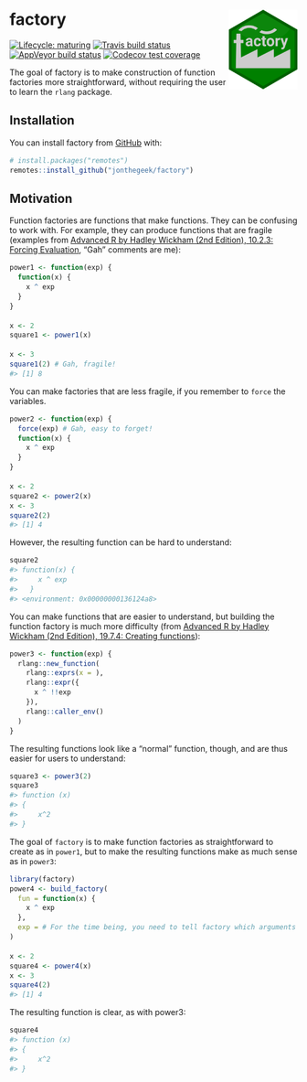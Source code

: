 
<!-- README.md is generated from README.Rmd. Please edit that file -->

# factory <img src='man/figures/factory.png' align="right" height="138.5" />

<!-- badges: start -->

[![Lifecycle:
maturing](https://img.shields.io/badge/lifecycle-maturing-blue.svg)](https://www.tidyverse.org/lifecycle/#maturing)
[![Travis build
status](https://travis-ci.org/jonthegeek/factory.svg?branch=master)](https://travis-ci.org/jonthegeek/factory)
[![AppVeyor build
status](https://ci.appveyor.com/api/projects/status/github/jonthegeek/factory?branch=master&svg=true)](https://ci.appveyor.com/project/jonthegeek/factory)
[![Codecov test
coverage](https://codecov.io/gh/jonthegeek/factory/branch/master/graph/badge.svg)](https://codecov.io/gh/jonthegeek/factory?branch=master)
<!-- badges: end -->

The goal of factory is to make construction of function factories more
straightforward, without requiring the user to learn the `rlang`
package.

## Installation

You can install factory from [GitHub](https://github.com/) with:

``` r
# install.packages("remotes")
remotes::install_github("jonthegeek/factory")
```

## Motivation

Function factories are functions that make functions. They can be
confusing to work with. For example, they can produce functions that are
fragile (examples from [Advanced R by Hadley Wickham (2nd
Edition), 10.2.3: Forcing
Evaluation](https://adv-r.hadley.nz/function-factories.html#forcing-evaluation),
“Gah” comments are me):

``` r
power1 <- function(exp) {
  function(x) {
    x ^ exp
  }
}

x <- 2
square1 <- power1(x)

x <- 3
square1(2) # Gah, fragile!
#> [1] 8
```

You can make factories that are less fragile, if you remember to `force`
the variables.

``` r
power2 <- function(exp) {
  force(exp) # Gah, easy to forget!
  function(x) {
    x ^ exp
  }
}

x <- 2
square2 <- power2(x)
x <- 3
square2(2)
#> [1] 4
```

However, the resulting function can be hard to understand:

``` r
square2
#> function(x) {
#>     x ^ exp
#>   }
#> <environment: 0x00000000136124a8>
```

You can make functions that are easier to understand, but building the
function factory is much more difficulty (from [Advanced R by Hadley
Wickham (2nd Edition), 19.7.4: Creating
functions](https://adv-r.hadley.nz/quasiquotation.html#new-function)):

``` r
power3 <- function(exp) {
  rlang::new_function(
    rlang::exprs(x = ), 
    rlang::expr({
      x ^ !!exp
    }), 
    rlang::caller_env()
  )
}
```

The resulting functions look like a “normal” function, though, and are
thus easier for users to understand:

``` r
square3 <- power3(2)
square3
#> function (x) 
#> {
#>     x^2
#> }
```

The goal of `factory` is to make function factories as straightforward
to create as in `power1`, but to make the resulting functions make as
much sense as in `power3`:

``` r
library(factory)
power4 <- build_factory(
  fun = function(x) {
    x ^ exp
  },
  exp = # For the time being, you need to tell factory which arguments belong to the factory.
)

x <- 2
square4 <- power4(x)
x <- 3
square4(2)
#> [1] 4
```

The resulting function is clear, as with power3:

``` r
square4
#> function (x) 
#> {
#>     x^2
#> }
```
